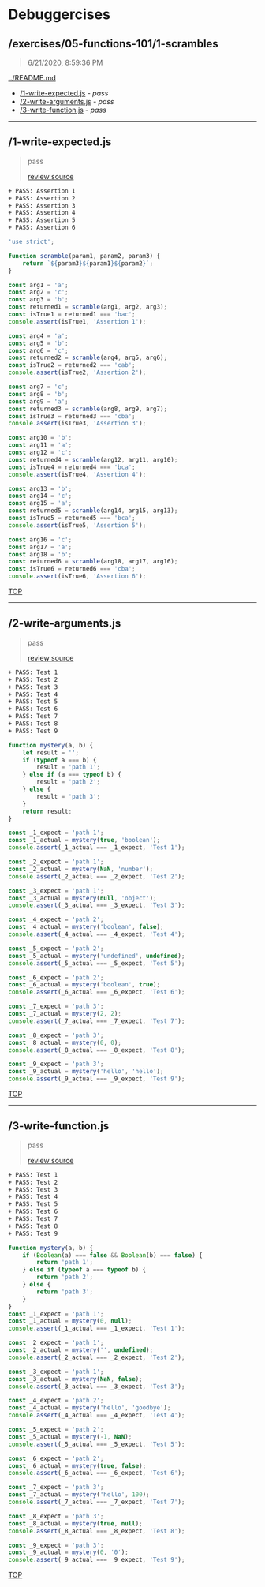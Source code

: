 # Debuggercises 

## /exercises/05-functions-101/1-scrambles 

> 6/21/2020, 8:59:36 PM 

[../README.md](../README.md)

- [/1-write-expected.js](#1-write-expectedjs) - _pass_ 
- [/2-write-arguments.js](#2-write-argumentsjs) - _pass_ 
- [/3-write-function.js](#3-write-functionjs) - _pass_ 

---

## /1-write-expected.js 

> pass 
>
> [review source](../../../exercises/05-functions-101/1-scrambles/1-write-expected.js)

```txt
+ PASS: Assertion 1
+ PASS: Assertion 2
+ PASS: Assertion 3
+ PASS: Assertion 4
+ PASS: Assertion 5
+ PASS: Assertion 6
```

```js
'use strict';

function scramble(param1, param2, param3) {
	return `${param3}${param1}${param2}`;
}

const arg1 = 'a';
const arg2 = 'c';
const arg3 = 'b';
const returned1 = scramble(arg1, arg2, arg3);
const isTrue1 = returned1 === 'bac';
console.assert(isTrue1, 'Assertion 1');

const arg4 = 'a';
const arg5 = 'b';
const arg6 = 'c';
const returned2 = scramble(arg4, arg5, arg6);
const isTrue2 = returned2 === 'cab';
console.assert(isTrue2, 'Assertion 2');

const arg7 = 'c';
const arg8 = 'b';
const arg9 = 'a';
const returned3 = scramble(arg8, arg9, arg7);
const isTrue3 = returned3 === 'cba';
console.assert(isTrue3, 'Assertion 3');

const arg10 = 'b';
const arg11 = 'a';
const arg12 = 'c';
const returned4 = scramble(arg12, arg11, arg10);
const isTrue4 = returned4 === 'bca';
console.assert(isTrue4, 'Assertion 4');

const arg13 = 'b';
const arg14 = 'c';
const arg15 = 'a';
const returned5 = scramble(arg14, arg15, arg13);
const isTrue5 = returned5 === 'bca';
console.assert(isTrue5, 'Assertion 5');

const arg16 = 'c';
const arg17 = 'a';
const arg18 = 'b';
const returned6 = scramble(arg18, arg17, arg16);
const isTrue6 = returned6 === 'cba';
console.assert(isTrue6, 'Assertion 6');

```

[TOP](#debuggercises)

---

## /2-write-arguments.js 

> pass 
>
> [review source](../../../exercises/05-functions-101/1-scrambles/2-write-arguments.js)

```txt
+ PASS: Test 1
+ PASS: Test 2
+ PASS: Test 3
+ PASS: Test 4
+ PASS: Test 5
+ PASS: Test 6
+ PASS: Test 7
+ PASS: Test 8
+ PASS: Test 9
```

```js
function mystery(a, b) {
	let result = '';
	if (typeof a === b) {
		result = 'path 1';
	} else if (a === typeof b) {
		result = 'path 2';
	} else {
		result = 'path 3';
	}
	return result;
}

const _1_expect = 'path 1';
const _1_actual = mystery(true, 'boolean');
console.assert(_1_actual === _1_expect, 'Test 1');

const _2_expect = 'path 1';
const _2_actual = mystery(NaN, 'number');
console.assert(_2_actual === _2_expect, 'Test 2');

const _3_expect = 'path 1';
const _3_actual = mystery(null, 'object');
console.assert(_3_actual === _3_expect, 'Test 3');

const _4_expect = 'path 2';
const _4_actual = mystery('boolean', false);
console.assert(_4_actual === _4_expect, 'Test 4');

const _5_expect = 'path 2';
const _5_actual = mystery('undefined', undefined);
console.assert(_5_actual === _5_expect, 'Test 5');

const _6_expect = 'path 2';
const _6_actual = mystery('boolean', true);
console.assert(_6_actual === _6_expect, 'Test 6');

const _7_expect = 'path 3';
const _7_actual = mystery(2, 2);
console.assert(_7_actual === _7_expect, 'Test 7');

const _8_expect = 'path 3';
const _8_actual = mystery(0, 0);
console.assert(_8_actual === _8_expect, 'Test 8');

const _9_expect = 'path 3';
const _9_actual = mystery('hello', 'hello');
console.assert(_9_actual === _9_expect, 'Test 9');

```

[TOP](#debuggercises)

---

## /3-write-function.js 

> pass 
>
> [review source](../../../exercises/05-functions-101/1-scrambles/3-write-function.js)

```txt
+ PASS: Test 1
+ PASS: Test 2
+ PASS: Test 3
+ PASS: Test 4
+ PASS: Test 5
+ PASS: Test 6
+ PASS: Test 7
+ PASS: Test 8
+ PASS: Test 9
```

```js
function mystery(a, b) {
	if (Boolean(a) === false && Boolean(b) === false) {
		return 'path 1';
	} else if (typeof a === typeof b) {
		return 'path 2';
	} else {
		return 'path 3';
	}
}
const _1_expect = 'path 1';
const _1_actual = mystery(0, null);
console.assert(_1_actual === _1_expect, 'Test 1');

const _2_expect = 'path 1';
const _2_actual = mystery('', undefined);
console.assert(_2_actual === _2_expect, 'Test 2');

const _3_expect = 'path 1';
const _3_actual = mystery(NaN, false);
console.assert(_3_actual === _3_expect, 'Test 3');

const _4_expect = 'path 2';
const _4_actual = mystery('hello', 'goodbye');
console.assert(_4_actual === _4_expect, 'Test 4');

const _5_expect = 'path 2';
const _5_actual = mystery(-1, NaN);
console.assert(_5_actual === _5_expect, 'Test 5');

const _6_expect = 'path 2';
const _6_actual = mystery(true, false);
console.assert(_6_actual === _6_expect, 'Test 6');

const _7_expect = 'path 3';
const _7_actual = mystery('hello', 100);
console.assert(_7_actual === _7_expect, 'Test 7');

const _8_expect = 'path 3';
const _8_actual = mystery(true, null);
console.assert(_8_actual === _8_expect, 'Test 8');

const _9_expect = 'path 3';
const _9_actual = mystery(0, '0');
console.assert(_9_actual === _9_expect, 'Test 9');

```

[TOP](#debuggercises)

